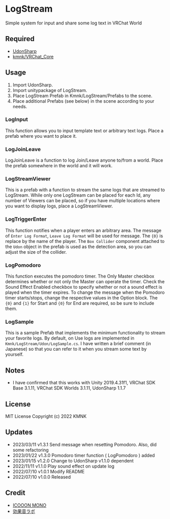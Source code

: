 # LogStream
Simple system for input and share some log text in VRChat World

## Required
- [UdonSharp](vrchat-community/UdonSharp)
- [kmnk/VRChat_Core](https://github.com/kmnk/VRChat_Core)

## Usage
1. Import UdonSharp.
2. Import unitypackage of LogStream.
3. Place LogStream Prefab in Kmnk/LogStream/Prefabs to the scene.
4. Place additional Prefabs (see below) in the scene according to your needs.

### LogInput
This function allows you to input template text or arbitrary text logs.
Place a prefab where you want to place it.

### LogJoinLeave
LogJoinLeave is a function to log Join/Leave anyone to/from a world.
Place the prefab somewhere in the world and it will work.

### LogStreamViewer
This is a prefab with a function to stream the same logs that are streamed to LogStream.
While only one LogStream can be placed for each Id, any number of Viewers can be placed, so if you have multiple locations where you want to display logs, place a LogStreamViewer.

### LogTriggerEnter
This function notifies when a player enters an arbitrary area.
The message of `Enter Log Format`, `Leave Log Format` will be used for message. The `{0}` is replace by the name of the player.
The `Box Collider` component attached to the `Udon` object in the prefab is used as the detection area, so you can adjust the size of the collider.

### LogPomodoro
This function executes the pomodoro timer.
The Only Master checkbox determines whether or not only the Master can operate the timer.
Check the Sound Effect Enabled checkbox to specify whether or not a sound effect is played when the timer expires.
To change the message when the Pomodoro timer starts/stops, change the respective values in the Option block.
The `{0}` and `{1}` for Start and `{0}` for End are required, so be sure to include them.

### LogSample
This is a sample Prefab that implements the minimum functionality to stream your favorite logs.
By default, on Use logs are implemented in `Kmnk/LogStream/Udon/LogSample.cs`.
I have written a brief comment (in Japanese) so that you can refer to it when you stream some text by yourself.


## Notes
- I have confirmed that this works with Unity 2019.4.31f1, VRChat SDK Base 3.1.11, VRChat SDK Worlds 3.1.11, UdonSharp 1.1.7

## License
MIT License
Copyright (c) 2022 KMNK

## Updates
- 2023/03/11 v1.3.1 Send message when resetting Pomodoro. Also, did some refactoring
- 2023/01/22 v1.3.0 Pomodoro timer function ( LogPomodoro ) added
- 2023/01/15 v1.2.0 Change to UdonSharp v1.1.0 dependent
- 2022/11/11 v1.1.0 Play sound effect on update log
- 2022/07/10 v1.0.1 Modify README
- 2022/07/10 v1.0.0 Released

## Credit
- [ICOOON MONO](https://icooon-mono.com/)
- [効果音ラボ](https://soundeffect-lab.info/)
